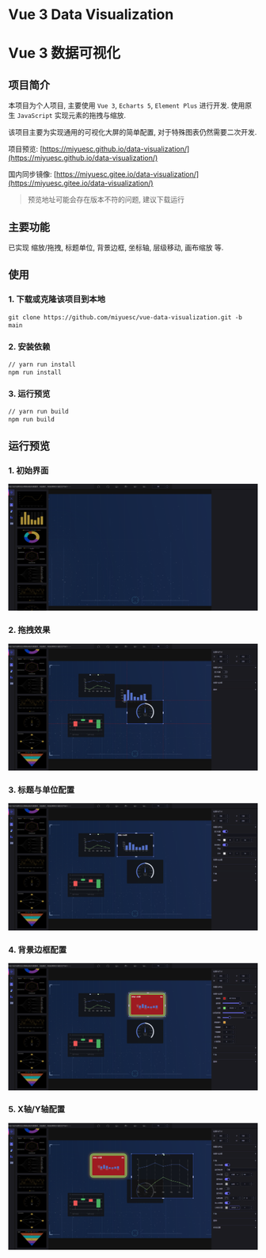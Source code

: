 # Vue 3 Data Visualization

# Vue 3 数据可视化

## 项目简介

本项目为个人项目, 主要使用 `Vue 3`, `Echarts 5`, `Element Plus` 进行开发. 使用原生 `JavaScript` 实现元素的拖拽与缩放.

该项目主要为实现通用的可视化大屏的简单配置, 对于特殊图表仍然需要二次开发.

项目预览: [https://miyuesc.github.io/data-visualization/](https://miyuesc.github.io/data-visualization/)

国内同步镜像: [https://miyuesc.gitee.io/data-visualization/](https://miyuesc.gitee.io/data-visualization/)

> 预览地址可能会存在版本不符的问题, 建议下载运行

## 主要功能

已实现 缩放/拖拽, 标题单位, 背景边框, 坐标轴, 层级移动, 画布缩放 等.

## 使用

### 1. 下载或克隆该项目到本地

```shell
git clone https://github.com/miyuesc/vue-data-visualization.git -b main
```

### 2. 安装依赖

```shell
// yarn run install
npm run install
```

### 3. 运行预览

```shell
// yarn run build
npm run build
```



## 运行预览

### 1. 初始界面

![image-20210418152927141](README/static/image-20210418152927141.png)

### 2. 拖拽效果

![image-20210418153707284](README/static/image-20210418153707284.png)

### 3. 标题与单位配置

![image-20210418153739172](README/static/image-20210418153739172.png)

### 4. 背景边框配置

![image-20210418153932966](README/static/image-20210418153932966.png)

### 5. X轴/Y轴配置

![image-20210418154052623](README/static/image-20210418154052623.png)
